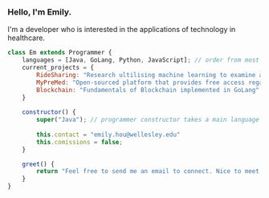 ### Hello, I'm Emily.

I'm a developer who is interested in the applications of technology in healthcare.      

```js
class Em extends Programmer {
	languages = [Java, GoLang, Python, JavaScript]; // order from most used to least
	current_projects = {
		RideSharing: "Research ultilising machine learning to examine and optimise ridesharing dynamics",
		MyPreMed: "Open-sourced platform that provides free access regarding medical school admissions requirements",
		Blockchain: "Fundamentals of Blockchain implemented in GoLang"
	}
    
	constructor() {
		super("Java"); // programmer constructor takes a main language parameter
		
		this.contact = "emily.hou@wellesley.edu"
		this.comissions = false;
	}

	greet() {
		return "Feel free to send me an email to connect. Nice to meet you!";
	}
}
```
